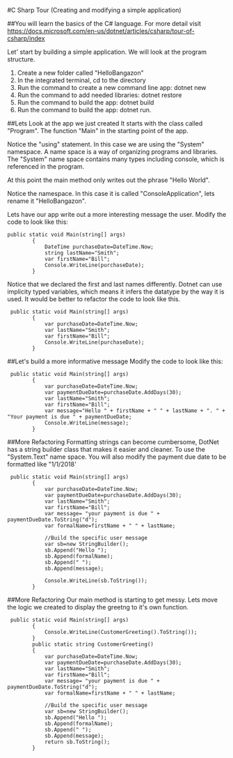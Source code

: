 #C Sharp Tour (Creating and modifying a simple application)

##You will learn the basics of the C# language. For more detail visit https://docs.microsoft.com/en-us/dotnet/articles/csharp/tour-of-csharp/index

Let' start by building a simple application. We will look at the program structure. 
1. Create a new folder called "HelloBangazon"
2. In the integrated terminal, cd to the directory
3. Run the command to create a new command line app: dotnet new
4. Run the command to add needed libraries: dotnet restore
5. Run the command to build the app: dotnet build
6. Run the command to build the app: dotnet run.

##Lets Look at the app we just created 
It starts with the class called "Program". The function "Main" in the starting point of the app. 

Notice the "using" statement. In this case we are using the "System" namespace. A name space is a way of organizing programs and libraries.
The "System" name space contains many types including console, which is referenced in the program. 


At this point the main method only writes out the phrase "Hello World".

Notice the namespace. In this case it is called "ConsoleApplication", lets rename it "HelloBangazon". 

Lets have our app write out a more interesting message the user. 
Modify the code to look like this:
```
public static void Main(string[] args)
        {
            DateTime purchaseDate=DateTime.Now;
            string lastName="Smith"; 
            var firstName="Bill";
            Console.WriteLine(purchaseDate);
        }
```
Notice that we declared the first and last names differently. Dotnet can use implicity typed variables, which means it infers the datatype by the way it is used.
It would be better to refactor the code to look like this.
```
 public static void Main(string[] args)
        {
            var purchaseDate=DateTime.Now;
            var lastName="Smith"; 
            var firstName="Bill";
            Console.WriteLine(purchaseDate);
        }
```
##Let's build a more informative message
Modify the code to look like this:
```
 public static void Main(string[] args)
        {
            var purchaseDate=DateTime.Now;
            var paymentDueDate=purchaseDate.AddDays(30);
            var lastName="Smith"; 
            var firstName="Bill";
            var message="Hello " + firstName + " " + lastName + ". " + "Your payment is due " + paymentDueDate;
            Console.WriteLine(message);
        }
```
##More Refactoring
Formatting strings can become cumbersome, DotNet has a string builder class that makes it easier and cleaner.
To use the "System.Text" name space. You will also modify the payment due date to be formatted like "1/1/2018'

```
 public static void Main(string[] args)
        {
            var purchaseDate=DateTime.Now;
            var paymentDueDate=purchaseDate.AddDays(30);
            var lastName="Smith"; 
            var firstName="Bill";
            var message= "your payment is due " + paymentDueDate.ToString("d");
            var formalName=firstName + " " + lastName;

            //Build the specific user message
            var sb=new StringBuilder();
            sb.Append("Hello ");
            sb.Append(formalName);
            sb.Append(" ");
            sb.Append(message);

            Console.WriteLine(sb.ToString());
        }

```
##More Refactoring
Our main method is starting to get messy. Lets move the logic we created to display the greetng to it's own function. 
```
 public static void Main(string[] args)
        {
            Console.WriteLine(CustomerGreeting().ToString());
        }
        public static string CustomerGreeting()
        {
            var purchaseDate=DateTime.Now;
            var paymentDueDate=purchaseDate.AddDays(30);
            var lastName="Smith"; 
            var firstName="Bill";
            var message= "your payment is due " + paymentDueDate.ToString("d");
            var formalName=firstName + " " + lastName;

            //Build the specific user message
            var sb=new StringBuilder();
            sb.Append("Hello ");
            sb.Append(formalName);
            sb.Append(" ");
            sb.Append(message);
            return sb.ToString();
        }
```
